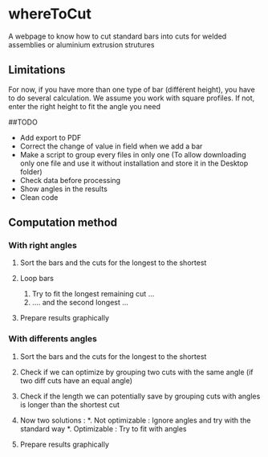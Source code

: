 # whereToCut
A webpage to know how to cut standard bars into cuts for welded assemblies or aluminium extrusion strutures

## Limitations
For now, if you have more than one type of bar (différent height), you have to do several calculation. We assume you work with square profiles. If not, enter the right height to fit the angle you need

##TODO
* Add export to PDF
* Correct the change of value in field when we add a bar
* Make a script to group every files in only one (To allow downloading only one file and use it without installation and store it in the Desktop folder)
* Check data before processing
* Show angles in the results
* Clean code 

## Computation method 

### With right angles
1. Sort the bars and the cuts for the longest to the shortest
2. Loop bars
    1. Try to fit the longest remaining cut ...
    2. .... and the second longest ...

3. Prepare results graphically

### With differents angles

1. Sort the bars and the cuts for the longest to the shortest
2. Check if we can optimize by grouping two cuts with the same angle (if two diff cuts have an equal angle)
3. Check if the length we can potentially save by grouping cuts with angles is longer than the shortest cut
4. Now two solutions : 
    *. Not optimizable : Ignore angles and try with the standard way
    *. Optimizable : Try to fit with angles



3. Prepare results graphically

